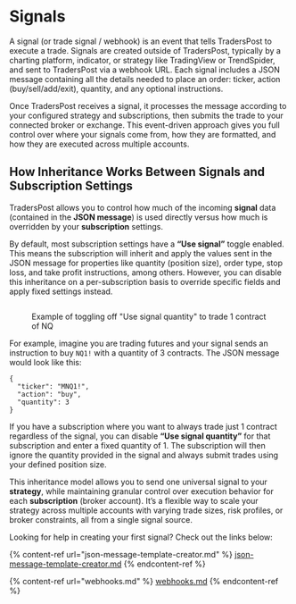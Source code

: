 # Signals

A signal (or trade signal / webhook) is an event that tells TradersPost to execute a trade. Signals are created outside of TradersPost, typically by a charting platform, indicator, or strategy like TradingView or TrendSpider, and sent to TradersPost via a webhook URL. Each signal includes a JSON message containing all the details needed to place an order: ticker, action (buy/sell/add/exit), quantity, and any optional instructions.

Once TradersPost receives a signal, it processes the message according to your configured strategy and subscriptions, then submits the trade to your connected broker or exchange. This event-driven approach gives you full control over where your signals come from, how they are formatted, and how they are executed across multiple accounts.

## How Inheritance Works Between Signals and Subscription Settings

TradersPost allows you to control how much of the incoming **signal** data (contained in the **JSON message**) is used directly versus how much is overridden by your **subscription** settings.

By default, most subscription settings have a **“Use signal”** toggle enabled. This means the subscription will inherit and apply the values sent in the JSON message for properties like quantity (position size), order type, stop loss, and take profit instructions, among others. However, you can disable this inheritance on a per-subscription basis to override specific fields and apply fixed settings instead.

<figure><img src="../../.gitbook/assets/Screenshot 2025-09-05 at 12.34.50 PM.png" alt=""><figcaption><p>Example of toggling off "Use signal quantity" to trade 1 contract of NQ</p></figcaption></figure>

For example, imagine you are trading futures and your signal sends an instruction to buy `NQ1!` with a quantity of 3 contracts. The JSON message would look like this:

```json5
{
  "ticker": "MNQ1!",
  "action": "buy",
  "quantity": 3
}
```

If you have a subscription where you want to always trade just 1 contract regardless of the signal, you can disable **“Use signal quantity”** for that subscription and enter a fixed quantity of 1. The subscription will then ignore the quantity provided in the signal and always submit trades using your defined position size.

This inheritance model allows you to send one universal signal to your **strategy**, while maintaining granular control over execution behavior for each **subscription** (broker account). It’s a flexible way to scale your strategy across multiple accounts with varying trade sizes, risk profiles, or broker constraints, all from a single signal source.

Looking for help in creating your first signal? Check out the links below:

{% content-ref url="json-message-template-creator.md" %}
[json-message-template-creator.md](json-message-template-creator.md)
{% endcontent-ref %}

{% content-ref url="webhooks.md" %}
[webhooks.md](webhooks.md)
{% endcontent-ref %}
